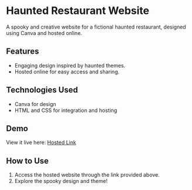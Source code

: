 # Haunted Restaurant Website
A spooky and creative website for a fictional haunted restaurant, designed using Canva and hosted online.

## Features
- Engaging design inspired by haunted themes.
- Hosted online for easy access and sharing.

## Technologies Used
- Canva for design
- HTML and CSS for integration and hosting

## Demo
View it live here: [Hosted Link](https://yuvanganesh.github.io/haunted-restaurant/)

## How to Use
1. Access the hosted website through the link provided above.
2. Explore the spooky design and theme!
